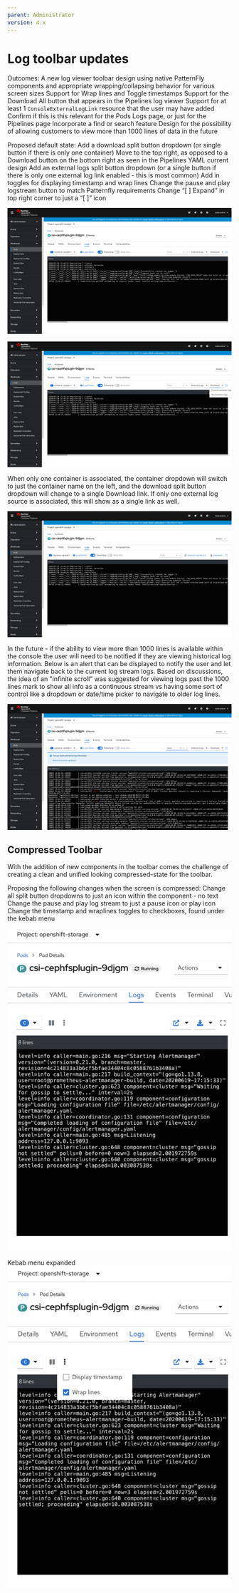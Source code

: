 ```yaml
---
parent: Administrator
version: 4.x
---
```


# Log toolbar updates

Outcomes:
A new log viewer toolbar design using native PatternFly components and appropriate wrapping/collapsing behavior for various screen sizes
Support for Wrap lines and Toggle timestamps
Support for the Download All button that appears in the Pipelines log viewer
Support for at least 1 `ConsoleExternalLogLink` resource that the user may have added
Confirm if this is this relevant for the Pods  Logs page, or just for the Pipelines page
Incorporate a find or search feature 
Design for the possibility of allowing customers to view more than 1000 lines of data in the future


Proposed default state:
Add a download split button dropdown (or single button if there is only one container) 
Move to the top right, as opposed to a Download button on the bottom right as seen in the Pipelines YAML current design
Add an external logs split button dropdown (or a single button if there is only one external log link enabled - this is most common)
Add in toggles for displaying timestamp and wrap lines 
Change the pause and play logstream button to match Patternfly requirements
Change “[ ] Expand” in top right corner to just a “[ ]” icon

![Toolbar](img/default-state.png)

![Toolbar](img/Default-State-2.png)

When only one container is associated, the container dropdown will switch to just the container name on the left, and the download split button dropdown will change to a single Download link. If only one external log source is associated, this will show as a single link as well. 

![Toolbar](img/default-single-link.png)

In the future - if the ability to view more than 1000 lines is available within the console the user will need to be notified if they are viewing historical log information. Below is an alert that can be displayed to notify the user and let them navigate back to the current log stream logs. Based on discussions, the idea of an "infinite scroll" was suggested for viewing logs past the 1000 lines mark to show all info as a continuous stream vs having some sort of control like a dropdown or date/time picker to navigate to older log lines.

![Toolbar](img/find-historical.png)

## Compressed Toolbar

With the addition of new components in the toolbar comes the challenge of creating a clean and unified looking compressed-state for the toolbar.

Proposing the following changes when the screen is compressed:
Change all split button dropdowns to just an icon within the component - no text
Change the pause and play log stream to just a pause icon or play icon
Change the timestamp and wraplines toggles to checkboxes, found under the kebab menu

![Compressed Toolbar](img/compressed-state-1.png)

Kebab menu expanded
![Compressed Toolbar](img/compressed-state-2.png)
